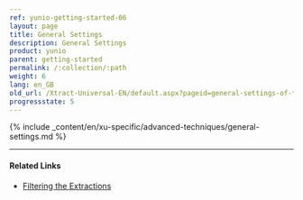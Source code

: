 ```yaml
---
ref: yunio-getting-started-06
layout: page
title: General Settings
description: General Settings
product: yunio
parent: getting-started
permalink: /:collection/:path
weight: 6
lang: en_GB
old_url: /Xtract-Universal-EN/default.aspx?pageid=general-settings-of-the-extractions
progressstate: 5
---
```

{% include _content/en/xu-specific/advanced-techniques/general-settings.md %}

*******
#### Related Links

- [Filtering the Extractions](../advanced-techniques/regular-expressions)